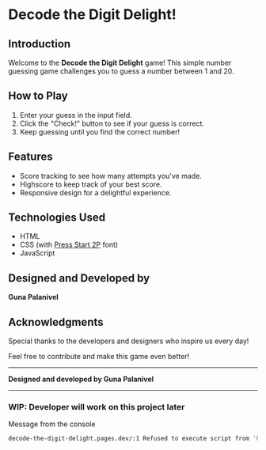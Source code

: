 # Decode the Digit Delight!

## Introduction

Welcome to the **Decode the Digit Delight** game! This simple number guessing game challenges you to guess a number between 1 and 20.

## How to Play

1. Enter your guess in the input field.
2. Click the "Check!" button to see if your guess is correct.
3. Keep guessing until you find the correct number!

## Features

- Score tracking to see how many attempts you've made.
- Highscore to keep track of your best score.
- Responsive design for a delightful experience.

## Technologies Used

- HTML
- CSS (with [Press Start 2P](https://fonts.googleapis.com/css?family=Press+Start+2P&display=swap) font)
- JavaScript

## Designed and Developed by

**Guna Palanivel**

## Acknowledgments

Special thanks to the developers and designers who inspire us every day!

Feel free to contribute and make this game even better!

---

**Designed and developed by Guna Palanivel**

--------

### WIP: Developer will work on this project later

 Message from the console
 ```bash
 decode-the-digit-delight.pages.dev/:1 Refused to execute script from 'https://decode-the-digit-delight.pages.dev/script.js' because its MIME type ('text/html') is not executable, and strict MIME type checking is enabled.
